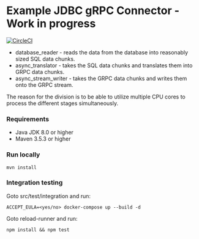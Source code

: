 # Example JDBC gRPC Connector - Work in progress

[![CircleCI](https://circleci.com/gh/qlik-oss/core-grpc-jdbc-connector.svg?style=shield)](https://circleci.com/gh/qlik-oss/core-grpc-jdbc-connector)

- database_reader - reads the data from the database into reasonably sized SQL data chunks.
- async_translator - takes the SQL data chunks and translates them into GRPC data chunks.
- async_stream_writer - takes the GRPC data chunks and writes them onto the GRPC stream.

The reason for the division is to be able to utilize multiple CPU cores to process the different stages simultaneously.

### Requirements
- Java JDK 8.0 or higher
- Maven 3.5.3 or higher

### Run locally
```
mvn install
```

### Integration testing
Goto src/test/integration and run:
```
ACCEPT_EULA=<yes/no> docker-compose up --build -d
```
Goto reload-runner and run:
```
npm install && npm test
```
